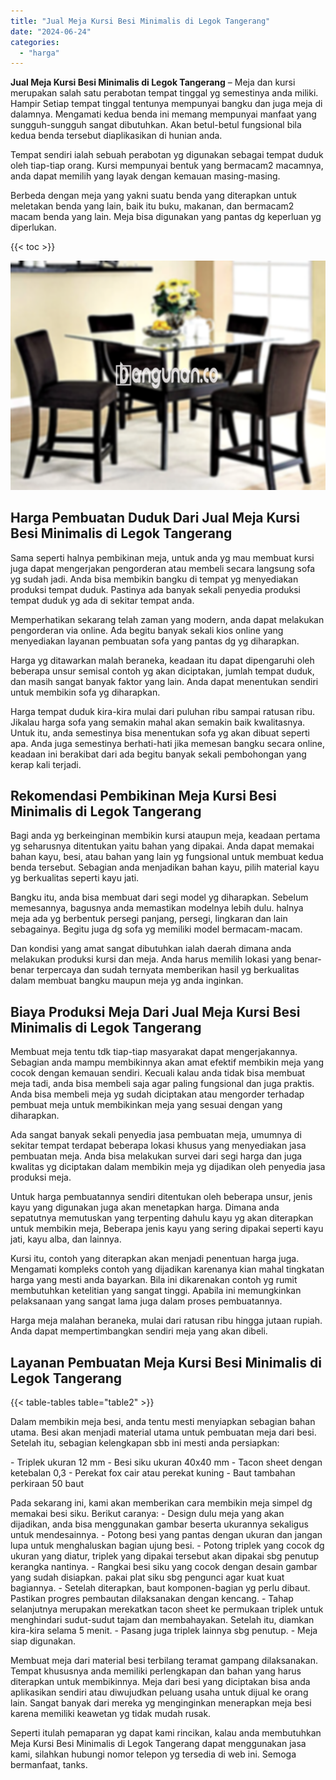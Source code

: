 ```yaml
---
title: "Jual Meja Kursi Besi Minimalis di Legok Tangerang"
date: "2024-06-24"
categories: 
  - "harga"
---
```


**Jual Meja Kursi Besi Minimalis di Legok Tangerang** – Meja dan kursi merupakan salah satu perabotan tempat tinggal yg semestinya anda miliki. Hampir Setiap tempat tinggal tentunya mempunyai bangku dan juga meja di dalamnya. Mengamati kedua benda ini memang mempunyai manfaat yang sungguh-sungguh sangat dibutuhkan. Akan betul-betul fungsional bila kedua benda tersebut diaplikasikan di hunian anda.

Tempat sendiri ialah sebuah perabotan yg digunakan sebagai tempat duduk oleh tiap-tiap orang. Kursi mempunyai bentuk yang bermacam2 macamnya, anda dapat memilih yang layak dengan kemauan masing-masing.

Berbeda dengan meja yang yakni suatu benda yang diterapkan untuk meletakan benda yang lain, baik itu buku, makanan, dan bermacam2 macam benda yang lain. Meja bisa digunakan yang pantas dg keperluan yg diperlukan.

{{< toc >}}

![Jual Meja Kursi Besi Minimalis di Legok Tangerang](/images/jual-meja-besi-murah03.png)

## Harga Pembuatan Duduk Dari Jual Meja Kursi Besi Minimalis di Legok Tangerang

Sama seperti halnya pembikinan meja, untuk anda yg mau membuat kursi juga dapat mengerjakan pengorderan atau membeli secara langsung sofa yg sudah jadi. Anda bisa membikin bangku di tempat yg menyediakan produksi tempat duduk. Pastinya ada banyak sekali penyedia produksi tempat duduk yg ada di sekitar tempat anda.

Memperhatikan sekarang telah zaman yang modern, anda dapat melakukan pengorderan via online. Ada begitu banyak sekali kios online yang menyediakan layanan pembuatan sofa yang pantas dg yg diharapkan.

Harga yg ditawarkan malah beraneka, keadaan itu dapat dipengaruhi oleh beberapa unsur semisal contoh yg akan diciptakan, jumlah tempat duduk, dan masih sangat banyak faktor yang lain. Anda dapat menentukan sendiri untuk membikin sofa yg diharapkan.

Harga tempat duduk kira-kira mulai dari puluhan ribu sampai ratusan ribu. Jikalau harga sofa yang semakin mahal akan semakin baik kwalitasnya. Untuk itu, anda semestinya bisa menentukan sofa yg akan dibuat seperti apa. Anda juga semestinya berhati-hati jika memesan bangku secara online, keadaan ini berakibat dari ada begitu banyak sekali pembohongan yang kerap kali terjadi.

## Rekomendasi Pembikinan Meja Kursi Besi Minimalis di Legok Tangerang

Bagi anda yg berkeinginan membikin kursi ataupun meja, keadaan pertama yg seharusnya ditentukan yaitu bahan yang dipakai. Anda dapat memakai bahan kayu, besi, atau bahan yang lain yg fungsional untuk membuat kedua benda tersebut. Sebagian anda menjadikan bahan kayu, pilih material kayu yg berkualitas seperti kayu jati.

Bangku itu, anda bisa membuat dari segi model yg diharapkan. Sebelum memesannya, bagusnya anda memastikan modelnya lebih dulu. halnya meja ada yg berbentuk persegi panjang, persegi, lingkaran dan lain sebagainya. Begitu juga dg sofa yg memiliki model bermacam-macam.

Dan kondisi yang amat sangat dibutuhkan ialah daerah dimana anda melakukan produksi kursi dan meja. Anda harus memilih lokasi yang benar-benar terpercaya dan sudah ternyata memberikan hasil yg berkualitas dalam membuat bangku maupun meja yg anda inginkan.

## Biaya Produksi Meja Dari Jual Meja Kursi Besi Minimalis di Legok Tangerang

Membuat meja tentu tdk tiap-tiap masyarakat dapat mengerjakannya. Sebagian anda mampu membikinnya akan amat efektif membikin meja yang cocok dengan kemauan sendiri. Kecuali kalau anda tidak bisa membuat meja tadi, anda bisa membeli saja agar paling fungsional dan juga praktis. Anda bisa membeli meja yg sudah diciptakan atau mengorder terhadap pembuat meja untuk membikinkan meja yang sesuai dengan yang diharapkan.

Ada sangat banyak sekali penyedia jasa pembuatan meja, umumnya di sekitar tempat terdapat beberapa lokasi khusus yang menyediakan jasa pembuatan meja. Anda bisa melakukan survei dari segi harga dan juga kwalitas yg diciptakan dalam membikin meja yg dijadikan oleh penyedia jasa produksi meja.

Untuk harga pembuatannya sendiri ditentukan oleh beberapa unsur, jenis kayu yang digunakan juga akan menetapkan harga. Dimana anda sepatutnya memutuskan yang terpenting dahulu kayu yg akan diterapkan untuk membikin meja, Beberapa jenis kayu yang sering dipakai seperti kayu jati, kayu alba, dan lainnya.

Kursi itu, contoh yang diterapkan akan menjadi penentuan harga juga. Mengamati kompleks contoh yang dijadikan karenanya kian mahal tingkatan harga yang mesti anda bayarkan. Bila ini dikarenakan contoh yg rumit membutuhkan ketelitian yang sangat tinggi. Apabila ini memungkinkan pelaksanaan yang sangat lama juga dalam proses pembuatannya.

Harga meja malahan beraneka, mulai dari ratusan ribu hingga jutaan rupiah. Anda dapat mempertimbangkan sendiri meja yang akan dibeli.

## Layanan Pembuatan Meja Kursi Besi Minimalis di Legok Tangerang

{{< table-tables table="table2" >}}

Dalam membikin meja besi, anda tentu mesti menyiapkan sebagian bahan utama. Besi akan menjadi material utama untuk pembuatan meja dari besi. Setelah itu, sebagian kelengkapan sbb ini mesti anda persiapkan:

\- Triplek ukuran 12 mm - Besi siku ukuran 40x40 mm - Tacon sheet dengan ketebalan 0,3 - Perekat fox cair atau perekat kuning - Baut tambahan perkiraan 50 baut

Pada sekarang ini, kami akan memberikan cara membikin meja simpel dg memakai besi siku. Berikut caranya: - Design dulu meja yang akan dijadikan, anda bisa menggunakan gambar beserta ukurannya sekaligus untuk mendesainnya. - Potong besi yang pantas dengan ukuran dan jangan lupa untuk menghaluskan bagian ujung besi. - Potong triplek yang cocok dg ukuran yang diatur, triplek yang dipakai tersebut akan dipakai sbg penutup kerangka nantinya. - Rangkai besi siku yang cocok dengan desain gambar yang sudah disiapkan. pakai plat siku sbg pengunci agar kuat kuat bagiannya. - Setelah diterapkan, baut komponen-bagian yg perlu dibaut. Pastikan progres pembautan dilaksanakan dengan kencang. - Tahap selanjutnya merupakan merekatkan tacon sheet ke permukaan triplek untuk menghindari sudut-sudut tajam dan membahayakan. Setelah itu, diamkan kira-kira selama 5 menit. - Pasang juga triplek lainnya sbg penutup. - Meja siap digunakan.

Membuat meja dari material besi terbilang teramat gampang dilaksanakan. Tempat khususnya anda memiliki perlengkapan dan bahan yang harus diterapkan untuk membikinnya. Meja dari besi yang diciptakan bisa anda aplikasikan sendiri atau diwujudkan peluang usaha untuk dijual ke orang lain. Sangat banyak dari mereka yg menginginkan menerapkan meja besi karena memiliki keawetan yg tidak mudah rusak.

Seperti itulah pemaparan yg dapat kami rincikan, kalau anda membutuhkan Meja Kursi Besi Minimalis di Legok Tangerang dapat menggunakan jasa kami, silahkan hubungi nomor telepon yg tersedia di web ini. Semoga bermanfaat, tanks.
